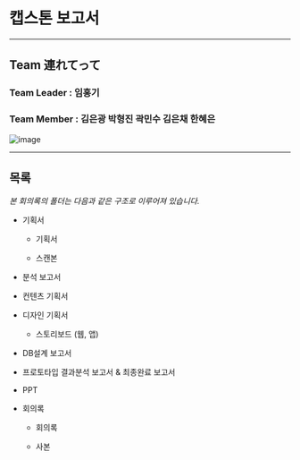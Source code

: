 # 캡스톤 보고서

---

## Team 連れてって

### Team Leader : 임홍기

### Team Member : 김은광 박형진 곽민수 김은채 한혜은

![image](https://user-images.githubusercontent.com/33077726/54029744-d6012f80-41ec-11e9-815f-c1fca0fc4839.png)

---

## 목록

_본 회의록의 폴더는 다음과 같은 구조로 이루어져 있습니다._

- 기획서

  - 기획서

  - 스캔본

- 분석 보고서

- 컨텐츠 기획서

- 디자인 기획서

  - 스토리보드 (웹, 앱)

- DB설계 보고서

- 프로토타입 결과분석 보고서 & 최종완료 보고서

- PPT

- 회의록

  - 회의록

  - 사본
